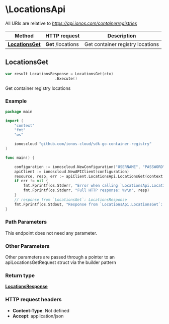 # \LocationsApi

All URIs are relative to *https://api.ionos.com/containerregistries*

|Method | HTTP request | Description|
|------------- | ------------- | -------------|
|[**LocationsGet**](LocationsApi.md#LocationsGet) | **Get** /locations | Get container registry locations|



## LocationsGet

```go
var result LocationsResponse = LocationsGet(ctx)
                      .Execute()
```

Get container registry locations

### Example

```go
package main

import (
    "context"
    "fmt"
    "os"

    ionoscloud "github.com/ionos-cloud/sdk-go-container-registry"
)

func main() {

    configuration := ionoscloud.NewConfiguration("USERNAME", "PASSWORD", "TOKEN", "HOST_URL")
    apiClient := ionoscloud.NewAPIClient(configuration)
    resource, resp, err := apiClient.LocationsApi.LocationsGet(context.Background()).Execute()
    if err != nil {
        fmt.Fprintf(os.Stderr, "Error when calling `LocationsApi.LocationsGet``: %v\n", err)
        fmt.Fprintf(os.Stderr, "Full HTTP response: %v\n", resp)
    }
    // response from `LocationsGet`: LocationsResponse
    fmt.Fprintf(os.Stdout, "Response from `LocationsApi.LocationsGet`: %v\n", resource)
}
```

### Path Parameters

This endpoint does not need any parameter.

### Other Parameters

Other parameters are passed through a pointer to an apiLocationsGetRequest struct via the builder pattern


### Return type

[**LocationsResponse**](LocationsResponse.md)

### HTTP request headers

- **Content-Type**: Not defined
- **Accept**: application/json


